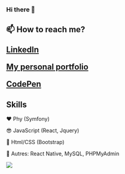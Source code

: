 ### Hi there 👋

<h2>📫 How to reach me?</2>

<p><a href="https://www.linkedin.com/in/pommine-fillatre">LinkedIn</a></p>
<p><a href="https://pommine-fillatre.com/portfolio">My personal portfolio</a></p>
<p><a href="https://codepen.io/diablo313">CodePen</a></p>

<h2>Skills</h2>
<p>❤️ Phy (Symfony)</p>
<p>😎 JavaScript (React, Jquery)</p>
<p>🐂 Html/CSS (Bootstrap)</p>
<p>📝 Autres: React Native, MySQL, PHPMyAdmin


![](https://komarev.com/ghpvc/?username=poms313&color=red)
<!--
**poms313/poms313** is a ✨ _special_ ✨ repository because its `README.md` (this file) appears on your GitHub profile.

Here are some ideas to get you started:

- 🔭 I’m currently working on ...
- 🌱 I’m currently learning ...
- 👯 I’m looking to collaborate on ...
- 🤔 I’m looking for help with ...
- 💬 Ask me about ...
- 📫 How to reach me: ...
- 😄 Pronouns: ...
- ⚡ Fun fact: ...
-->
